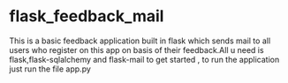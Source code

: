 # flask_feedback_mail

This is a basic feedback application built in flask which sends mail to all users who register on this app on basis of their feedback.All u need is flask,flask-sqlalchemy and flask-mail to get started , to run the application just run the file app.py 
